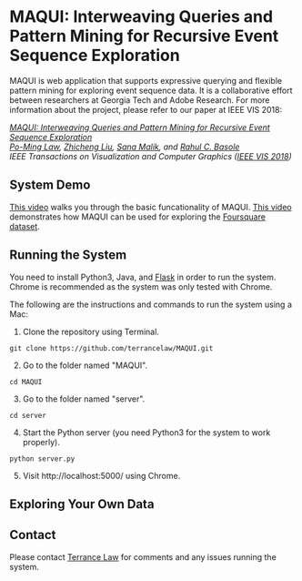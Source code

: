 # MAQUI: Interweaving Queries and Pattern Mining for Recursive Event Sequence Exploration

MAQUI is web application that supports expressive querying and flexible pattern mining for exploring event sequence data. It is a collaborative effort between researchers at Georgia Tech and Adobe Research. For more information about the project, please refer to our paper at IEEE VIS 2018:

*[MAQUI: Interweaving Queries and Pattern Mining for Recursive Event Sequence Exploration](https://terrancelaw.github.io/publications/MAQUI_vast18.pdf)  
[Po-Ming Law](https://terrancelaw.github.io), [Zhicheng Liu](http://www.zcliu.org), [Sana Malik](http://www.sanamalik.com), and [Rahul C. Basole](http://entsci.gatech.edu/basole/)  
IEEE Transactions on Visualization and Computer Graphics ([IEEE VIS 2018](http://ieeevis.org/year/2018/welcome))*

## System Demo

[This video](https://youtu.be/17jqGbyWm2w) walks you through the basic funcationality of MAQUI. [This video](https://youtu.be/UhlBhDrejK0) demonstrates how MAQUI can be used for exploring the [Foursquare dataset](https://sites.google.com/site/yangdingqi/home/foursquare-dataset).

## Running the System

You need to install Python3, Java, and [Flask](http://flask.pocoo.org) in order to run the system. Chrome is recommended as the system was only tested with Chrome.

The following are the instructions and commands to run the system using a Mac:

1. Clone the repository using Terminal.

```
git clone https://github.com/terrancelaw/MAQUI.git
```

2. Go to the folder named "MAQUI".

```
cd MAQUI
```

3. Go to the folder named "server".

```
cd server
```

4. Start the Python server (you need Python3 for the system to work properly).

```
python server.py
```

5. Visit http://localhost:5000/ using Chrome.

## Exploring Your Own Data


## Contact

Please contact [Terrance Law](https://terrancelaw.github.io) for comments and any issues running the system.
